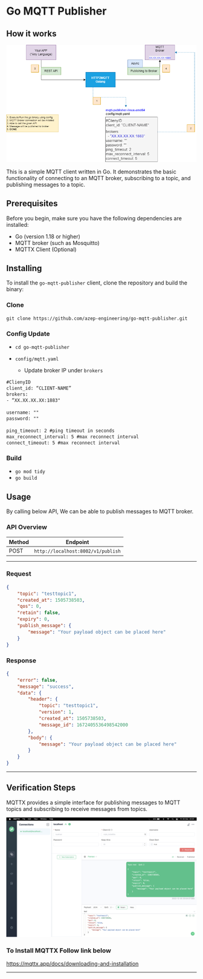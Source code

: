# Go MQTT Publisher

## How it works

![A screenshot of my MQTT publisher](MQTT.png)

This is a simple MQTT client written in Go. It demonstrates the basic functionality of connecting to an MQTT broker, subscribing to a topic, and publishing messages to a topic.

## Prerequisites

Before you begin, make sure you have the following dependencies are installed:

- Go (version 1.18 or higher)
- MQTT broker (such as Mosquitto)
- MQTTX Client (Optional)

## Installing

To install the `go-mqtt-publisher` client, clone the repository and build the binary:

### Clone
```
git clone https://github.com/azep-engineering/go-mqtt-publisher.git
```

### Config Update
- `cd go-mqtt-publisher`

- `config/mqtt.yaml`
	- Update broker IP under `brokers`
```
#ClienyID  
client_id: “CLIENT-NAME”
brokers:  
- “XX.XX.XX.XX:1883" 
 
username: ""
password: "" 

ping_timeout: 2 #ping timeout in seconds  
max_reconnect_interval: 5 #max reconnect interval  
connect_timeout: 5 #max reconnect interval
```
### Build
- `go mod tidy`
-  `go build`


## Usage
By calling below API, We can be able to publish messages to MQTT broker.

### API Overview

| Method| Endpoint|
|---|---|
|POST|  `http://localhost:8002/v1/publish` |

___

### Request

```json
{
    "topic": "testtopic1",
    "created_at": 1505738503,
    "qos": 0,
    "retain": false,
    "expiry": 0,
    "publish_message": {
        "message": "Your payload object can be placed here"
    }
}
```

### Response

```json
{
    "error": false,
    "message": "success",
    "data": {
        "header": {
            "topic": "testtopic1",
            "version": 1,
            "created_at": 1505738503,
            "message_id": 1672405536498542000
        },
        "body": {
            "message": "Your payload object can be placed here"
        }
    }
}
```

---

## Verification Steps

MQTTX provides a simple interface for publishing messages to MQTT topics and subscribing to receive messages from topics.

![ MQTTX ](MQTTX.png)

### To Install MQTTX Follow link below

https://mqttx.app/docs/downloading-and-installation

---
